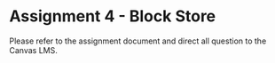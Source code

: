 # Assignment 4 - Block Store

Please refer to the assignment document and direct all question to the Canvas LMS.

